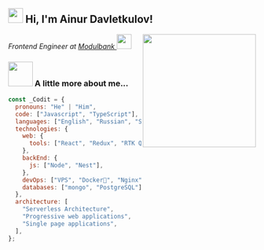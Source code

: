 <h2><img src="https://emojis.slackmojis.com/emojis/images/1531849430/4246/blob-sunglasses.gif?1531849430" width="30"/> 
Hi, I'm Ainur Davletkulov!
</h2>
<img align='right' src="https://media.giphy.com/media/M9gbBd9nbDrOTu1Mqx/giphy.gif" width="230">
<p><em>Frontend Engineer at <a href="https://modulbank.ru/">Modulbank
</a><img src="https://media.giphy.com/media/WUlplcMpOCEmTGBtBW/giphy.gif" width="30"> 
</em></p>

### <img src="https://media.giphy.com/media/VgCDAzcKvsR6OM0uWg/giphy.gif" width="50"> A little more about me...

```javascript
const _Codit = {
  pronouns: "He" | "Him",
  code: ["Javascript", "TypeScript"],
  languages: ["English", "Russian", "Spanish", "Bashkir", "Tatar"]
  technologies: {
    web: {
      tools: ["React", "Redux", "RTK Query", "Mobx", "Astro"],
    },
    backEnd: {
      js: ["Node", "Nest"],
    },
    devOps: ["VPS", "Docker🐳", "Nginx"],
    databases: ["mongo", "PostgreSQL"],
  },
  architecture: [
    "Serverless Architecture",
    "Progressive web applications",
    "Single page applications",
  ],
};
```

